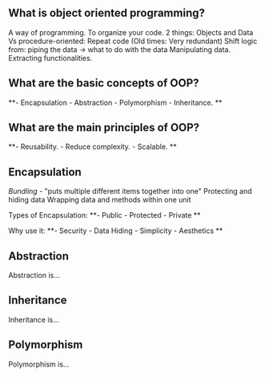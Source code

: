 ## What is object oriented programming?

A way of programming. To organize your code.
2 things: Objects and Data
Vs procedure-oriented: Repeat code (Old times: Very redundant)
Shift logic from: piping the data -> what to do with the data
Manipulating data. Extracting functionalities.


## What are the basic concepts of OOP?

  **- Encapsulation
    - Abstraction
    - Polymorphism
    - Inheritance.  **

## What are the main principles of OOP?

  **- Reusability. 
    - Reduce complexity.
    - Scalable.  **

## Encapsulation

_Bundling_ - "puts multiple different items together into one"
Protecting and hiding data
Wrapping data and methods within one unit


Types of Encapsulation:
  **- Public
    - Protected
    - Private  **

Why use it:
  **- Security
    - Data Hiding
    - Simplicity
    - Aesthetics  **


## Abstraction

Abstraction is...

## Inheritance

Inheritance is...

## Polymorphism

Polymorphism is...
